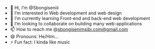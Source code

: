 - 👋 Hi, I’m @Sbongiseniii
- 👀 I’m interested in Web development and web design
- 🌱 I’m currently learning Front-end and back-end web development
- 💞️ I’m looking to collaborate on building many web-applications
- 📫 How to reach me @sbongisenimsibi.com@gmail.com
- 😄 Pronouns: He/Him...
- ⚡ Fun fact: I kinda like music

<!---
Sbongiseniii/Sbongiseniii is a ✨ special ✨ repository because its `README.md` (this file) appears on your GitHub profile.
You can click the Preview link to take a look at your changes.
--->

